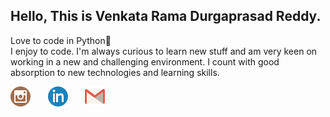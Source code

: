 ## Hello, This is Venkata Rama Durgaprasad Reddy.

Love to code in Python🐍  
I enjoy to code.
I'm always curious to learn new stuff and am very keen on working in a new and challenging environment. I count with good absorption to new technologies and learning skills.

[![](https://github.com/Jiya-Ull-Haq/Jiya-Ull-Haq/blob/master/iconfinder_instagram_291706%20(2).png)](https://www.instagram.com/venkataramadurgaprasad/)&nbsp;&nbsp;&nbsp;&nbsp;&nbsp;&nbsp;&nbsp;[![](https://github.com/Jiya-Ull-Haq/Jiya-Ull-Haq/blob/master/iconfinder_linkedin_291709%20(2).png)](https://www.linkedin.com/in/kovvuri-venkata-rama-durgaprasad-reddy/)&nbsp;&nbsp;&nbsp;&nbsp;&nbsp;&nbsp;&nbsp;[![](https://github.com/Jiya-Ull-Haq/Jiya-Ull-Haq/blob/master/iconfinder_gmail_2916249%20(2).png)](mailto:venkatarama457@gmail.com)
